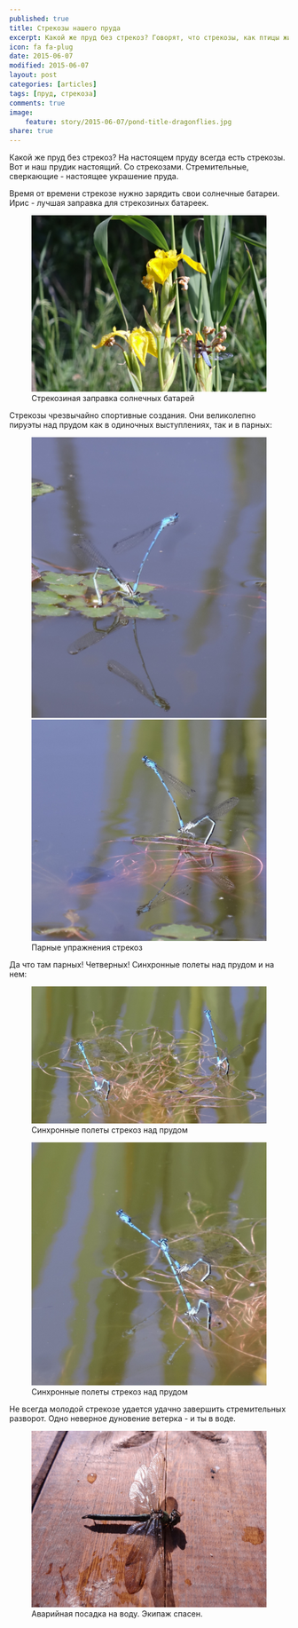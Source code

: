 ```yaml
---
published: true
title: Стрекозы нашего пруда
excerpt: Какой же пруд без стрекоз? Говорят, что стрекозы, как птицы живут и размножаются в определенном месте.
icon: fa fa-plug
date: 2015-06-07
modified: 2015-06-07
layout: post
categories: [articles]
tags: [пруд, стрекоза]
comments: true
image:
    feature: story/2015-06-07/pond-title-dragonflies.jpg
share: true
---
```


Какой же пруд без стрекоз? На настоящем пруду всегда есть стрекозы. Вот и наш прудик настоящий. Со стрекозами. Стремительные, сверкающие - настоящее украшение пруда.

<!-- more -->

Время от времени стрекозе нужно зарядить свои солнечные батареи. Ирис - лучшая заправка для стрекозиных батареек.
<figure>
    <a href="/images/story/2015-06-07/DSC03728.jpg"><img alt="Стрекозиная заправка солнечных батарей" title="Стрекозиная заправка солнечных батарей" src="/images/story/2015-06-07/DSC03728.jpg"></a>
    <figcaption>Стрекозиная заправка солнечных батарей</figcaption>
</figure>

Стрекозы чрезвычайно спортивные создания. Они великолепно пируэты над прудом как в одиночных выступлениях, так и в парных:

<figure class="half">
    <a href="/images/story/2015-06-07/DSC03748.jpg"><img alt="Парные упражнения стрекоз" title="Парные упражнения стрекоз" src="/images/story/2015-06-07/DSC03748.jpg"></a>
    <a href="/images/story/2015-06-07/DSC03752.jpg"><img alt="Парные упражнения стрекоз" title="Парные упражнения стрекоз" src="/images/story/2015-06-07/DSC03752.jpg"></a>
    <figcaption>Парные упражнения стрекоз</figcaption>
</figure>

Да что там парных! Четверных! Синхронные полеты над прудом и на нем:

<figure>
    <a href="/images/story/2015-06-07/DSC03754.jpg"><img alt="Синхронные полеты стрекоз над прудом" title="Синхронные полеты стрекоз над прудом" src="/images/story/2015-06-07/DSC03754.jpg"></a>
    <figcaption>Синхронные полеты стрекоз над прудом</figcaption>
</figure>

<figure>
    <a href="/images/story/2015-06-07/DSC03755.jpg"><img alt="Синхронные полеты стрекоз над прудом" title="Синхронные полеты стрекоз над прудом" src="/images/story/2015-06-07/DSC03755.jpg"></a>
    <figcaption>Синхронные полеты стрекоз над прудом</figcaption>
</figure>

Не всегда молодой стрекозе удается удачно завершить стремительных разворот. Одно неверное дуновение ветерка - и ты в воде.

<figure>
    <a href="/images/story/2015-06-07/DSC02841.jpg"><img alt="Аварийная посадка на воду. Экипаж спасен." title="Аварийная посадка на воду. Экипаж спасен." src="/images/story/2015-06-07/DSC02841.jpg"></a>
    <figcaption>Аварийная посадка на воду. Экипаж спасен.</figcaption>
</figure>



